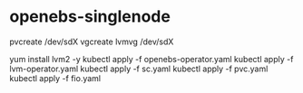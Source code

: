 # openebs-singlenode
pvcreate /dev/sdX
vgcreate lvmvg /dev/sdX

yum install lvm2 -y
kubectl apply -f openebs-operator.yaml
kubectl apply -f lvm-operator.yaml
kubectl apply -f sc.yaml
kubectl apply -f pvc.yaml
kubectl apply -f fio.yaml

